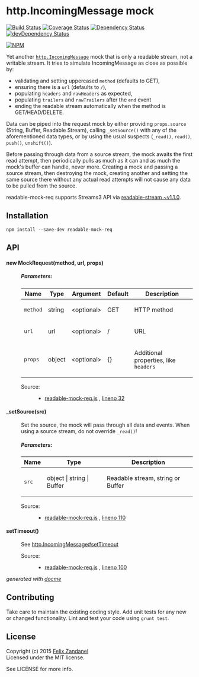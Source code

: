 # http.IncomingMessage mock

[![Build Status](https://travis-ci.org/fza/readable-mock-req.svg)](https://travis-ci.org/fza/readable-mock-req) [![Coverage Status](https://coveralls.io/repos/fza/readable-mock-req/badge.svg?branch=master)](https://coveralls.io/r/fza/readable-mock-req?branch=master) [![Dependency Status](https://david-dm.org/fza/readable-mock-req.svg)](https://david-dm.org/fza/readable-mock-req) [![devDependency Status](https://david-dm.org/fza/readable-mock-req/dev-status.svg)](https://david-dm.org/fza/readable-mock-req#info=devDependencies)

[![NPM](https://nodei.co/npm/readable-mock-req.png)](https://npmjs.org/package/readable-mock-req)

Yet another [`http.IncomingMessage`](https://nodejs.org/api/http.html#http_http_incomingmessage) mock that is only a readable stream, not a writable stream. It tries to simulate IncomingMessage as close as possible by:

* validating and setting uppercased `method` (defaults to GET),
* ensuring there is a `url` (defaults to `/`),
* populating `headers` and `rawHeaders` as expected,
* populating `trailers` and `rawTrailers` after the `end` event
* ending the readable stream automatically when the method is GET/HEAD/DELETE.

Data can be piped into the request mock by either providing `props.source` (String, Buffer, Readable Stream), calling `_setSource()` with any of the aforementioned data types, or by using the usual suspects (`_read()`, `read()`, `push()`, `unshift()`).

Before passing through data from a source stream, the mock awaits the first read attempt, then periodically pulls as much as it can and as much the mock's buffer can handle, never more. Creating a mock and passing a source stream, then destroying the mock, creating another and setting the same source there without any actual read attempts will not cause any data to be pulled from the source.

readable-mock-req supports Streams3 API via [readable-stream ~v1.1.0](https://github.com/iojs/readable-stream).

## Installation

```shell
npm install --save-dev readable-mock-req
```

## API

<!-- START docme generated API please keep comment here to allow auto update -->
<!-- DON'T EDIT THIS SECTION, INSTEAD RE-RUN docme TO UPDATE -->

<div>
<div class="jsdoc-githubify">
<section>
<article>
<div class="container-overview">
<dt>
<h4 class="name" id="MockRequest"><span class="type-signature"></span>new MockRequest<span class="signature">(<span class="optional">method</span>, <span class="optional">url</span>, <span class="optional">props</span>)</span><span class="type-signature"></span></h4>
</dt>
<dd>
<h5>Parameters:</h5>
<table class="params">
<thead>
<tr>
<th>Name</th>
<th>Type</th>
<th>Argument</th>
<th>Default</th>
<th class="last">Description</th>
</tr>
</thead>
<tbody>
<tr>
<td class="name"><code>method</code></td>
<td class="type">
<span class="param-type">string</span>
</td>
<td class="attributes">
&lt;optional><br>
</td>
<td class="default">
GET
</td>
<td class="description last"><p>HTTP method</p></td>
</tr>
<tr>
<td class="name"><code>url</code></td>
<td class="type">
<span class="param-type">url</span>
</td>
<td class="attributes">
&lt;optional><br>
</td>
<td class="default">
/
</td>
<td class="description last"><p>URL</p></td>
</tr>
<tr>
<td class="name"><code>props</code></td>
<td class="type">
<span class="param-type">object</span>
</td>
<td class="attributes">
&lt;optional><br>
</td>
<td class="default">
{}
</td>
<td class="description last"><p>Additional properties, like <code>headers</code></p></td>
</tr>
</tbody>
</table>
<dl class="details">
<dt class="tag-source">Source:</dt>
<dd class="tag-source"><ul class="dummy">
<li>
<a href="https://github.com/fza/readable-mock-req/blob/tmp1/readable-mock-req.js">readable-mock-req.js</a>
<span>, </span>
<a href="https://github.com/fza/readable-mock-req/blob/tmp1/readable-mock-req.js#L32">lineno 32</a>
</li>
</ul></dd>
</dl>
</dd>
</div>
<dl>
<dt>
<h4 class="name" id="_setSource"><span class="type-signature"></span>_setSource<span class="signature">(src)</span><span class="type-signature"></span></h4>
</dt>
<dd>
<div class="description">
<p>Set the source, the mock will pass through all data and events. When using a source stream, do
not override <code>_read()</code>!</p>
</div>
<h5>Parameters:</h5>
<table class="params">
<thead>
<tr>
<th>Name</th>
<th>Type</th>
<th class="last">Description</th>
</tr>
</thead>
<tbody>
<tr>
<td class="name"><code>src</code></td>
<td class="type">
<span class="param-type">object</span>
|
<span class="param-type">string</span>
|
<span class="param-type">Buffer</span>
</td>
<td class="description last"><p>Readable stream, string or Buffer</p></td>
</tr>
</tbody>
</table>
<dl class="details">
<dt class="tag-source">Source:</dt>
<dd class="tag-source"><ul class="dummy">
<li>
<a href="https://github.com/fza/readable-mock-req/blob/tmp1/readable-mock-req.js">readable-mock-req.js</a>
<span>, </span>
<a href="https://github.com/fza/readable-mock-req/blob/tmp1/readable-mock-req.js#L110">lineno 110</a>
</li>
</ul></dd>
</dl>
</dd>
<dt>
<h4 class="name" id="setTimeout"><span class="type-signature"></span>setTimeout<span class="signature">()</span><span class="type-signature"></span></h4>
</dt>
<dd>
<div class="description">
<p>See
<a href="https://nodejs.org/api/http.html#http_message_settimeout_msecs_callback">http.IncomingMessage#setTimeout</a></p>
</div>
<dl class="details">
<dt class="tag-source">Source:</dt>
<dd class="tag-source"><ul class="dummy">
<li>
<a href="https://github.com/fza/readable-mock-req/blob/tmp1/readable-mock-req.js">readable-mock-req.js</a>
<span>, </span>
<a href="https://github.com/fza/readable-mock-req/blob/tmp1/readable-mock-req.js#L100">lineno 100</a>
</li>
</ul></dd>
</dl>
</dd>
</dl>
</article>
</section>
</div>

*generated with [docme](https://github.com/thlorenz/docme)*
</div>
<!-- END docme generated API please keep comment here to allow auto update -->

## Contributing

Take care to maintain the existing coding style. Add unit tests for any new or changed functionality. Lint and test your code using `grunt test`.

## License

Copyright (c) 2015 [Felix Zandanel](mailto:felix@zandanel.me)  
Licensed under the MIT license.

See LICENSE for more info.
